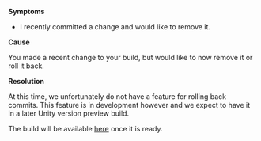 

**Symptoms**


- I recently committed a change and would like to remove it.



**Cause**



You made a recent change to your build, but would like to now remove it or roll it back.



**Resolution**



At this time, we unfortunately do not have a feature for rolling back commits. This feature is in development however and we expect to have it in a later Unity version preview build.



The build will be available [here](http://developer.cloud.unity3d.com/collaborate) once it is ready.

